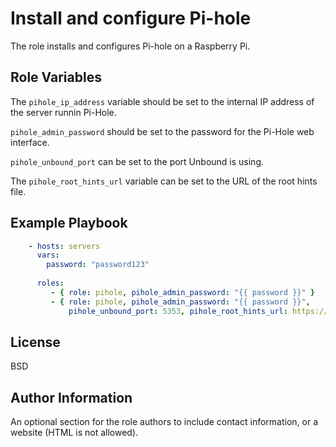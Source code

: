 Install and configure Pi-hole
=========

The role installs and configures Pi-hole on a Raspberry Pi.

Role Variables
--------------

The ```pihole_ip_address``` variable should be set to the internal IP address of the server runnin Pi-Hole.

```pihole_admin_password``` should be set to the password for the Pi-Hole web interface.

```pihole_unbound_port``` can be set to the port Unbound is using.

The ```pihole_root_hints_url``` variable can be set to the URL of the root hints file.

Example Playbook
----------------

```yaml
    - hosts: servers
      vars:
        password: "password123"
      
      roles:
         - { role: pihole, pihole_admin_password: "{{ password }}" }
         - { role: pihole, pihole_admin_password: "{{ password }}",
             pihole_unbound_port: 5353, pihole_root_hints_url: https://www.internic.net/domain/named.root }
```

License
-------

BSD

Author Information
------------------

An optional section for the role authors to include contact information, or a website (HTML is not allowed).

